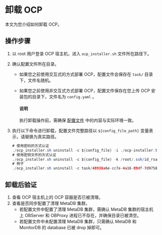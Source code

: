 # 卸载 OCP

本文为您介绍如何卸载 OCP。

## 操作步骤

1. 以 root 用户登录 OCP 宿主机，进入 `ocp_installer.sh` 文件所在路径下。

2. 确认配置文件所在目录。

    * 如果您之前使用交互式的方式部署 OCP，配置文件会保存在 `task/` 目录下，文件名随机。
    * 如果您之前使用非交互式方式部署 OCP，配置文件保存在您上传 OCP 安装包的目录下，文件名为 `config.yaml` 。

        <main id="notice" type='explain'>
        <h4>说明</h4>
        <p>执行卸载操作前，需确保 <a href="../5.modify-conf-file.md">配置文件</a> 中的内容与实际环境一致。</p>
        </main>

3. 执行以下命令进行卸载，配置文件完整路径以 `${config_file_path}` 变量表示，请替换为真实路径。

   ```java
   # 使用密码的方式认证
   ./ocp_installer.sh uninstall -c ${config_file} -i ./ocp-installer.tar.gz
   # 使用密钥文件的方式认证
   ./ocp_installer.sh uninstall -c ${config_file} -k /root/.ssh/id_rsa -i ./ocp-installer.tar.gz
   # 例子
   ./ocp_installer.sh uninstall -c task/48936a6e-cc7e-4a16-89df-7d97584fa925.yaml -k /root/.ssh/id_rsa -i ./ocp-installer.tar.gz
   ```

## 卸载后验证

1. 查看 OCP 宿主机上的 OCP 容器是否已被清理。
2. 查看是否同步配置了清理 MetaDB 集群。
    * 若配置文件中配置了清理 MetaDB 集群，需确认 MetaDB 集群的宿主机上 OBServer 和 OBProxy 进程已不存在，并确保目录已被清空。
    * 若配置文件中未配置清理 MetaDB 集群，只需确认 MetaDB 和 MonitorDB 的 database 已被 drop 掉即可。
